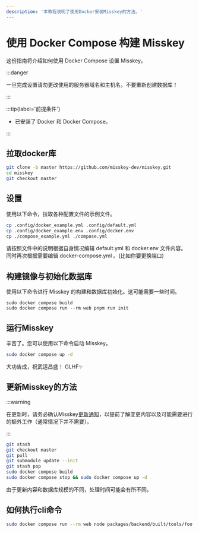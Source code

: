 ```yaml
---
description: '本教程说明了使用Docker安装Misskey的方法。'
---
```


# 使用 Docker Compose 构建 Misskey

这份指南将介绍如何使用 Docker Compose 设置 Misskey。

:::danger

一旦完成设置请勿更改使用的服务器域名和主机名，不要重新创建数据库！

:::

:::tip{label='前提条件'}

- 已安装了 Docker 和 Docker Compose。

:::

## 拉取docker库

```sh
git clone -b master https://github.com/misskey-dev/misskey.git
cd misskey
git checkout master
```

## 设置

使用以下命令，拉取各种配置文件的示例文件。

```sh
cp .config/docker_example.yml .config/default.yml
cp .config/docker_example.env .config/docker.env
cp ./compose_example.yml ./compose.yml
```

请按照文件中的说明根据自身情况编辑 default.yml 和 docker.env 文件内容。  
同时再次根据需要编辑 docker-compose.yml 。(比如你要更换端口)

## 构建镜像与初始化数据库

使用以下命令进行 Misskey 的构建和数据库初始化。这可能需要一些时间。

```shell
sudo docker compose build
sudo docker compose run --rm web pnpm run init
```

## 运行Misskey

辛苦了。您可以使用以下命令启动 Misskey。

```sh
sudo docker compose up -d
```

大功告成，祝武运昌盛！
GLHF✨

## 更新Misskey的方法

:::warning

在更新时，请务必确认Misskey[更新通知](https://github.com/misskey-dev/misskey/blob/master/CHANGELOG.md)，以提前了解变更内容以及可能需要进行的额外工作（通常情况下并不需要）。

:::

```sh
git stash
git checkout master
git pull
git submodule update --init
git stash pop
sudo docker compose build
sudo docker compose stop && sudo docker compose up -d
```

由于更新内容和数据库规模的不同，处理时间可能会有所不同。

## 如何执行cli命令

```sh
sudo docker compose run --rm web node packages/backend/built/tools/foo bar
```
